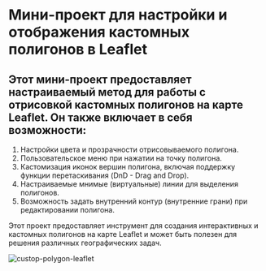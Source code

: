 # Мини-проект для настройки и отображения кастомных полигонов в Leaflet

## Этот мини-проект предоставляет настраиваемый метод для работы с отрисовкой кастомных полигонов на карте Leaflet. Он также включает в себя возможности:

1. Настройки цвета и прозрачности отрисовываемого полигона.
2. Пользовательское меню при нажатии на точку полигона.
3. Кастомизация иконок вершин полигона, включая поддержку функции перетаскивания (DnD - Drag and Drop).
4. Настраиваемые мнимые (виртуальные) линии для выделения полигонов.
5. Возможность задать внутренний контур (внутренние грани) при редактировании полигона.

Этот проект предоставляет инструмент для создания интерактивных и кастомных полигонов на карте Leaflet и может быть полезен для решения различных географических задач.

![custop-polygon-leaflet](https://github.com/Akakiiy/custom-polygons-leaflet/assets/109937068/6d722a52-654b-40a1-84a8-5f8ec3b7e247)

